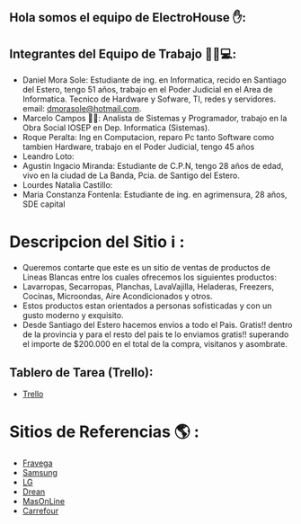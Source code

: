 ## Hola somos el equipo de ElectroHouse ✋:

## Integrantes del Equipo de Trabajo 👷‍♂️💻:

- Daniel Mora Sole: Estudiante de ing. en Informatica, recido en Santiago del Estero, tengo 51 años, 
trabajo en el Poder Judicial en el Area de Informatica. Tecnico de Hardware y Sofware, TI, redes y servidores. email: dmorasole@hotmail.com.
- Marcelo Campos 👨‍🦱: Analista de Sistemas y Programador, trabajo en la Obra Social IOSEP en Dep. Informatica (Sistemas).
- Roque Peralta: Ing en Computacion, reparo Pc tanto Software como tambien Hardware, trabajo en el Poder Judicial, tengo 45 años  
- Leandro Loto:
- Agustin Ingacio Miranda: Estudiante de C.P.N, tengo 28 años de edad, vivo en la ciudad de La Banda, Pcia. de Santigo del Estero.
- Lourdes Natalia Castillo:
- Maria Constanza Fontenla: Estudiante de ing. en agrimensura, 28 años, SDE capital

# Descripcion del Sitio ℹ️ :
- Queremos contarte que este es un sitio de ventas de productos de Lineas Blancas entre los cuales ofrecemos los siguientes productos:
- Lavarropas, Secarropas, Planchas, LavaVajilla, Heladeras, Freezers, Cocinas, Microondas, Aire Acondicionados y otros.
- Estos productos estan orientados a personas sofisticadas y con un gusto moderno y exquisito. 
- Desde Santiago del Estero hacemos envios a todo el Pais. Gratis!! dentro de la provincia y para el resto del pais te lo enviamos gratis!! superando el importe de $200.000 en el total de la compra, visitanos y asombrate.

## Tablero de Tarea (Trello): 
- <a href="https://trello.com/b/uYvtAVgA/grupo-04?completedInviteSignup=1">Trello</a>


# Sitios de Referencias 🌎 :

- [Fravega](https://www.fravega.com/)
- [Samsung](https://www.samsung.com/ar/)
- [LG](https://www.lg.com/ar/electrodomesticos)
- [Drean](https://drean.com.ar/)
- [MasOnLine](https://www.masonline.com.ar)
- [Carrefour](https://www.carrefour.com.ar/)
